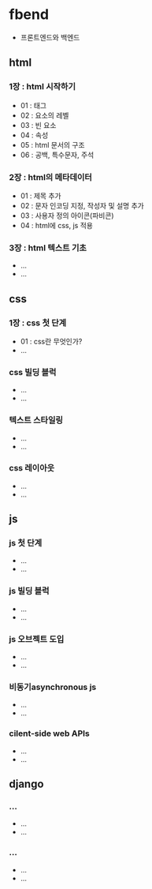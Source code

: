 # fbend
* 프론트엔드와 백엔드

## html
### 1장 : html 시작하기
* 01 : 태그
* 02 : 요소의 레벨
* 03 : 빈 요소
* 04 : 속성
* 05 : html 문서의 구조
* 06 : 공백, 특수문자, 주석
### 2장 : html의 메타데이터
* 01 : 제목 추가
* 02 : 문자 인코딩 지정, 작성자 및 설명 추가
* 03 : 사용자 정의 아이콘(파비콘)
* 04 : html에 css, js 적용
### 3장 : html 텍스트 기초
* ...
* ...

## css
### 1장 : css 첫 단계
* 01 : css란 무엇인가?
* ...
### css 빌딩 블럭
* ...
* ...
### 텍스트 스타일링
* ...
* ...
### css 레이아웃
* ...
* ...

## js
### js 첫 단계
* ...
* ...
### js 빌딩 블럭
* ...
* ...
### js 오브젝트 도입
* ...
* ...
### 비동기asynchronous js
* ...
* ...
### cilent-side web APIs
* ...
* ...

## django
### ...
* ...
* ...
### ...
* ...
* ...
